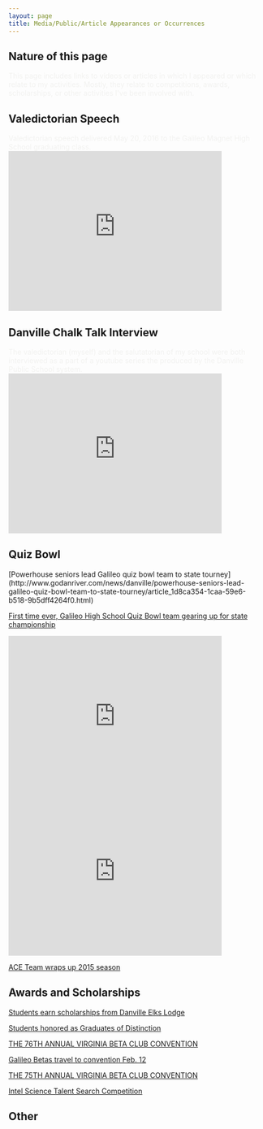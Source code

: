 ```yaml
---
layout: page
title: Media/Public/Article Appearances or Occurrences
---
```


<h2>Nature of this page</h2>

<span style="color:#f2f2f0">
This page includes links to videos or articles in which I appeared or which relate to my activities. Mostly, they relate to competitions, awards, scholarships, or other activities I've been involved with.
</span>


<h2>Valedictorian Speech</h2>

<span style="color:#f2f2f0">
Valedictorian speech delivered May 20, 2016 to the Galileo Magnet High School graduating class.
</span>
<iframe width="420" height="315" src="https://www.youtube.com/embed/sZFvUARxVNo" frameborder="0" allowfullscreen></iframe>

<h2>Danville Chalk Talk Interview</h2>
<span style="color:#f2f2f0">
The valedictorian (myself) and the salutatorian of my school were both interviewed as a part of a youtube series the produced by the Danville Public School system.
</span>
<iframe width="420" height="315" src="https://www.youtube.com/embed/L8RtaSirh7s" frameborder="0" allowfullscreen></iframe>

<h2>Quiz Bowl</h2>
[Powerhouse seniors lead Galileo quiz bowl team to state tourney](http://www.godanriver.com/news/danville/powerhouse-seniors-lead-galileo-quiz-bowl-team-to-state-tourney/article_1d8ca354-1caa-59e6-b518-9b5dff4264f0.html)

[First time ever, Galileo High School Quiz Bowl team gearing up for state championship](http://wset.com/news/local/first-time-ever-galileo-high-school-quiz-bowl-team-gearing-up-for-state-championship)

<iframe width="420" height="315" frameborder="0" marginheight="0" marginwidth="0" src="http://wset.com/embed/news/local/first-time-ever-galileo-high-school-quiz-bowl-team-gearing-up-for-state-championship" ></iframe>

<iframe width="420" height="315" src="https://www.youtube.com/embed/kjJKjGQK-aQ" frameborder="0" allowfullscreen></iframe>

[ACE Team wraps up 2015 season](http://galileomagnethighschool.com/1776/news/ace-team-wraps-up-2015-season/)

<h2>Awards and Scholarships</h2>

[Students earn scholarships from Danville Elks Lodge](http://www.godanriver.com/work_it_sova/news/students-earn-scholarships-from-danville-elks-lodge/article_6b1ed86e-245a-11e6-8a56-13e6e656cc02.html)

[Students honored as Graduates of Distinction](http://galileomagnethighschool.com/1980/news/students-honored-as-graduates-of-distinction/)

[THE 76TH ANNUAL VIRGINIA BETA CLUB CONVENTION](https://www.betaclub.org/events/convention-winners/#/2015/s/na)

[Galileo Betas travel to convention Feb. 12](http://galileomagnethighschool.com/1937/showcase/galileo-betas-travel-to-convention-feb-12/)

[THE 75TH ANNUAL VIRGINIA BETA CLUB CONVENTION](https://www.betaclub.org/events/convention-winners/#/2015/s/na)

[Intel Science Talent Search Competition](http://badging.societyforscience.org/users/cakoch10gmailcom)

<h2>Other</h2>
